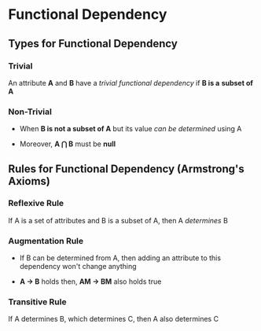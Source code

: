 # Functional Dependency

## Types for Functional Dependency

### Trivial

An attribute **A** and **B** have a *trivial functional dependency* if **B is a**
**subset of A**

### Non-Trivial

- When **B is not a subset of A** but its value *can be determined* using A

- Moreover, **A ⋂ B** must be **null**

## Rules for Functional Dependency (Armstrong's Axioms)

### Reflexive Rule

If A is a set of attributes and B is a subset of A, then A *determines* B

### Augmentation Rule

- If B can be determined from A, then adding an attribute to this dependency won't
change anything

- **A → B** holds then, **AM → BM** also holds true

### Transitive Rule

If A determines B, which determines C, then A also determines C
